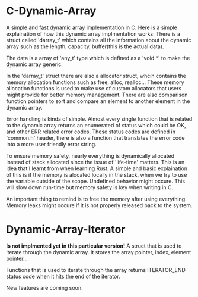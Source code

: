# C-Dynamic-Array
A simple and fast dynamic array implementation in C.
Here is a simple explaination of how this dynamic array implmentation works:
There is a struct called 'darray_t' which contains all the information about the dynamic array such as the length, capacity, buffer(this is the actual data).

The data is a array of 'any_t' type which is defined as a 'void *' to make the dynamic array generic.

In the 'darray_t' struct there are also a allocator struct, whcih contains the memory allocation functions such as free, alloc, realloc... These memory allocation functions is used to make use of custom allocators that users might provide for better memory management. There are also comparison function pointers to sort and compare an element to another element in the dynamic array.

Error handling is kinda of simple. Almost every single function that is related to the dynamic array returns an enumerated of status which could be OK, and other ERR related error codes. These status codes are defined in 'common.h' header, there is also a function that translates the error code into a more user friendly error string.

To ensure memory safety, nearly everything is dynamically allocated instead of stack allocated since the issue of 'life-time' matters. This is an idea that I learnt from when learning Rust. A simple and basic explaination of this is if the memory is alocated locally in the stack, when we try to use the variable outside of the scope. Undefined behavior might occure. This will slow down run-time but memory safety is key when writing in C.

An important thing to remind is to free the memory after using everything. Memory leaks might occure if it is not properly released back to the system.

# Dynamic-Array-Iterator
**Is not implmented yet in this particular version!**
A struct that is used to iterate through the dynamic array. It stores the array pointer, index, element pointer...

Functions that is used to iterate through the array returns ITERATOR_END status code when it hits the end of the iterator.

New features are coming soon.
